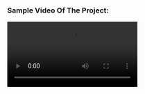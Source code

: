 ### Sample Video Of The Project:



<video src="https://user-images.githubusercontent.com/58749629/211149881-2f6eb424-b8d3-4404-b376-2931c77bde2d.mp4"></video>


